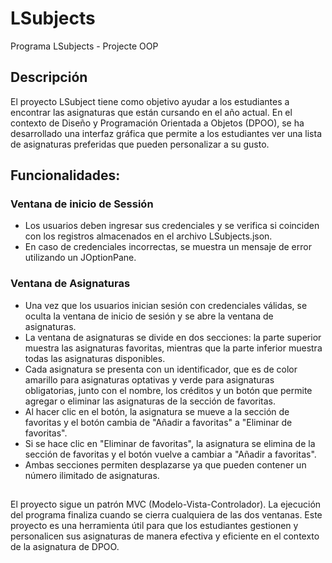 # LSubjects
Programa LSubjects - Projecte OOP

## Descripción
El proyecto LSubject tiene como objetivo ayudar a los estudiantes a encontrar las asignaturas que están cursando en el año actual. En el contexto de Diseño y Programación Orientada a Objetos (DPOO), se ha desarrollado una interfaz gráfica que permite a los estudiantes ver una lista de asignaturas preferidas que pueden personalizar a su gusto.

## Funcionalidades:
### Ventana de inicio de Sessión
- Los usuarios deben ingresar sus credenciales y se verifica si coinciden con los registros almacenados en el archivo LSubjects.json.
- En caso de credenciales incorrectas, se muestra un mensaje de error utilizando un JOptionPane.
### Ventana de Asignaturas
- Una vez que los usuarios inician sesión con credenciales válidas, se oculta la ventana de inicio de sesión y se abre la ventana de asignaturas.
- La ventana de asignaturas se divide en dos secciones: la parte superior muestra las asignaturas favoritas, mientras que la parte inferior muestra todas las asignaturas disponibles.
- Cada asignatura se presenta con un identificador, que es de color amarillo para asignaturas optativas y verde para asignaturas obligatorias, junto con el nombre, los créditos y un botón que permite agregar o eliminar las asignaturas de la sección de favoritas.
- Al hacer clic en el botón, la asignatura se mueve a la sección de favoritas y el botón cambia de "Añadir a favoritas" a "Eliminar de favoritas".
- Si se hace clic en "Eliminar de favoritas", la asignatura se elimina de la sección de favoritas y el botón vuelve a cambiar a "Añadir a favoritas".
- Ambas secciones permiten desplazarse ya que pueden contener un número ilimitado de asignaturas.
##
El proyecto sigue un patrón MVC (Modelo-Vista-Controlador).
La ejecución del programa finaliza cuando se cierra cualquiera de las dos ventanas.
Este proyecto es una herramienta útil para que los estudiantes gestionen y personalicen sus asignaturas de manera efectiva y eficiente en el contexto de la asignatura de DPOO.
